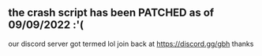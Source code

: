 ## the crash script has been PATCHED as of 09/09/2022 :'(
our discord server got termed lol join back at https://discord.gg/gbh thanks
